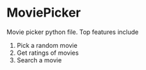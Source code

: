 # MoviePicker

Movie picker python file. Top features include

1. Pick a random movie
2. Get ratings of movies
3. Search a movie

